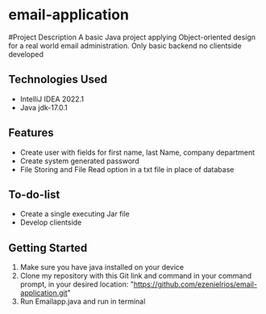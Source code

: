 # email-application
#Project Description
A basic Java project applying Object-oriented design for a real world email administration. Only basic backend no clientside developed

## Technologies Used
- IntelliJ IDEA 2022.1
- Java jdk-17.0.1

## Features

- Create user with fields for first name, last Name, company department
- Create system generated password
- File Storing and File Read option in a txt file in place of database

## To-do-list
- Create a single executing Jar file
- Develop clientside

## Getting Started
1. Make sure you have java installed on your device
2. Clone my repository with this Git link and command in your command prompt, in your desired location: "https://github.com/ezenielrios/email-application.git"
5. Run Emailapp.java and run in terminal
